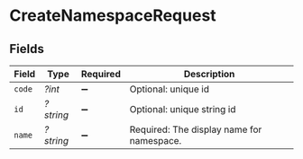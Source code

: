 # CreateNamespaceRequest


## Fields

| Field                                     | Type                                      | Required                                  | Description                               |
| ----------------------------------------- | ----------------------------------------- | ----------------------------------------- | ----------------------------------------- |
| `code`                                    | *?int*                                    | :heavy_minus_sign:                        | Optional: unique id                       |
| `id`                                      | *?string*                                 | :heavy_minus_sign:                        | Optional: unique string id                |
| `name`                                    | *?string*                                 | :heavy_minus_sign:                        | Required: The display name for namespace. |